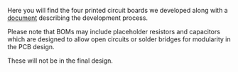 Here you will find the four printed circuit boards we developed along with a [document](https://github.com/LukeB101/Mega-Bit/blob/master/Design%20History/Hardware/PCB/PCB%20Design%20History.pdf) describing the development process.

Please note that BOMs may include placeholder resistors and capacitors which are designed to allow open circuits or solder bridges for modularity in the PCB design.

These will not be in the final design.
